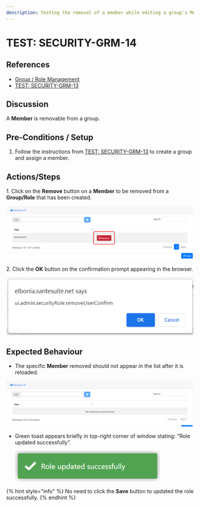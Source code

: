 ```yaml
---
description: Testing the removal of a member while editing a group's Members.
---
```


# TEST: SECURITY-GRM-14

## References

* [Group / Role Management](broken-reference)
* [TEST: SECURITY-GRM-13](test-security-grm-11.md)

## Discussion

A **Member** is removable from a group.

## Pre-Conditions / Setup

1. Follow the instructions from [TEST: SECURITY-GRM-13](test-security-grm-11.md) to create a group and assign a member.

## Actions/Steps

&#x20;1\. Click on the **Remove** button on a **Member** to be removed from a **Group/Role** that has been created.

![](<../../../../../../../../../.gitbook/assets/image (356).png>)

2\. Click the **OK** button on the confirmation prompt appearing in the browser.

![](<../../../../../../../../../.gitbook/assets/image (339).png>)

## Expected Behaviour

* The specific **Member** removed should not appear in the list after it is reloaded.

![](<../../../../../../../../../.gitbook/assets/image (359).png>)

*   Green toast appears briefly in top-right corner of window stating: "Role updated successfully".

    ![](<../../../../../../../../../.gitbook/assets/image (378).png>)

{% hint style="info" %}
No need to click the **Save** button to updated the role successfully.
{% endhint %}
